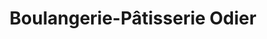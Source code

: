 ---
title: "Boulangerie-Pâtisserie Odier"
url: /saint-jean-soleymieux/boulangerie-patisserie-odier/
shop: Bäckerei
---